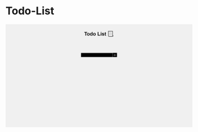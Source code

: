 # Todo-List

![[Image]](https://github.com/dexterous17/Todo-List/blob/fecdaa90760c4c80e1914b0d44a15a1b806c4a67/Screenshot%202022-02-13%20023921.png)

